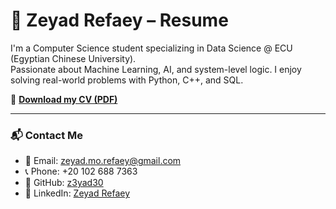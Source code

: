 # 📄 Zeyad Refaey – Resume

I'm a Computer Science student specializing in Data Science @ ECU (Egyptian Chinese University).  
Passionate about Machine Learning, AI, and system-level logic. I enjoy solving real-world problems with Python, C++, and SQL.

🔗 [**Download my CV (PDF)**](CV.pdf)

---

### 📬 Contact Me

- 📧 Email: [zeyad.mo.refaey@gmail.com](mailto:zeyad.mo.refaey@gmail.com)  
- 📞 Phone: +20 102 688 7363  
- 🧠 GitHub: [z3yad30](https://github.com/z3yad30)  
- 💼 LinkedIn: [Zeyad Refaey](https://www.linkedin.com/in/zeyadrefaey)
